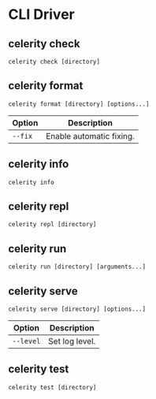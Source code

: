 # CLI Driver

## celerity check

```text
celerity check [directory]
```

## celerity format

```text
celerity format [directory] [options...]
```

| Option | Description |
| - | - |
| `--fix` | Enable automatic fixing. |

## celerity info

```text
celerity info
```

## celerity repl

```text
celerity repl [directory]
```

## celerity run

```text
celerity run [directory] [arguments...]
```

## celerity serve

```text
celerity serve [directory] [options...]
```

| Option | Description |
| - | - |
| `--level` | Set log level. |

## celerity test

```text
celerity test [directory]
```
